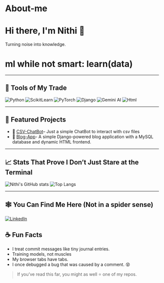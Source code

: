 # About-me
# Hi there, I'm Nithi 👋

Turning noise into knowledge.

# ml while not smart: learn(data)

---

## 🔨 Tools of My Trade
![Python](https://img.shields.io/badge/-Python-3776AB?style=flat-square&logo=pythonFlow)
![ScikitLearn](https://img.shields.io/badge/-Scikit_learn-F7931E?style=flat-square&logo=scikit-learn&logoColor=whiteMaker)
![PyTorch](https://img.shields.io/badge/-PyTorch-EE4C2C?style=flat-square&logo=pytorch&logoColor=whitedown)
![Django](https://img.shields.io/badge/-Django-092E20?style=flat-square&logo=djangodown:** )
![Gemini AI](https://img.shields.io/badge/-Gemini_AI-4285F4?style=flat-square&logo=google-cloud&Keras:** )
![Html](https://camo.githubusercontent.com/c0f60c84bd23525a0f1e5972ff5052f878eb4104e88b347b7f0004d0e6ad8898/68747470733a2f2f696d672e736869656c64732e696f2f62616467652f2d48544d4c352d4533344632363f7374796c653d666c61742d737175617265266c6f676f3d68746d6c35266c6f676f436f6c6f723d7768697465)


---

## 📌 Featured Projects
- 🔹 [CSV-ChatBot](https://github.com/MadeForMoney/Intelligent-CSV-Assistant-LLM-Powered.git)– Just a simple ChatBot to interact with csv files
- 🔹 [Blog-App](https://github.com/MadeForMoney/Blog-app)- A simple Django-powered blog application with a MySQL database and dynamic HTML frontend.


---

## 📈 Stats That Prove I Don’t Just Stare at the Terminal
![Nithi's GitHub stats](https://github-readme-stats.vercel.app/api?username=MadeForMoney&show_icons=true&theme=radical&cache_seconds=43200)
![Top Langs](https://github-readme-stats.vercel.app/api/top-langs/?username=MadeForMoney&layout=compact&langs_count=10&hide_progress=false&theme=radical&cache_seconds=43200)


---

## 🕸️ You Can Find Me Here (Not in a spider sense)
[![LinkedIn](https://img.shields.io/badge/-LinkedIn-blue?style=flat-square&logo=linkedin)](https://www.linkedin.com/in/nithilanm23/)




## ☕ Fun Facts
- I treat commit messages like tiny journal entries.
- Training models, not muscles
- My browser tabs have tabs.
- I once debugged a bug that was caused by a comment. 😵

> If you’ve read this far, you might as well ⭐ one of my repos.

<!--
**MadeForMoney/MadeForMoney** is a ✨ _special_ ✨ repository because its `README.md` (this file) appears on your GitHub profile.

Here are some ideas to get you started:

- 🔭 I’m currently working on ...
- 🌱 I’m currently learning ...
- 👯 I’m looking to collaborate on ...
- 🤔 I’m looking for help with ...
- 💬 Ask me about ...
- 📫 How to reach me: ...
- 😄 Pronouns: ...
- ⚡ Fun fact: ...
-->
